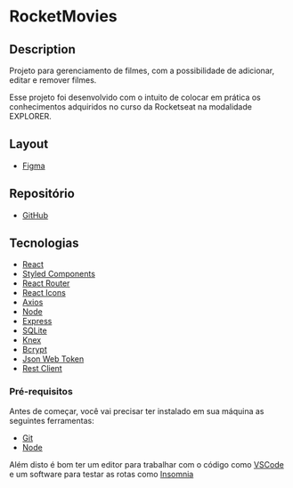 # RocketMovies

## Description

Projeto para gerenciamento de filmes, com a possibilidade de adicionar, editar e remover filmes.

Esse projeto foi desenvolvido com o intuito de colocar em prática os conhecimentos adquiridos no curso da Rocketseat na modalidade EXPLORER.

## Layout

* [Figma](https://www.figma.com/file/TVit4hySOFocrqABb79uWn/RocketMovies-(Copy)?type=design&node-id=0%3A1&mode=design&t=R9G1VywrBcNvMM2b-1)

## Repositório

* [GitHub](https://github.com/vbruno/RS-Explorer-N10-Desadio-Fullstack-RocketMovies)

## Tecnologias

* [React](https://pt-br.reactjs.org/)
* [Styled Components](https://styled-components.com/)
* [React Router](https://reactrouter.com/)
* [React Icons](https://react-icons.github.io/react-icons/)
* [Axios](https://axios-http.com/ptbr)
* [Node](https://nodejs.org/en/)
* [Express](https://expressjs.com/pt-br/)
* [SQLite](https://www.sqlite.org/index.html)
* [Knex](http://knexjs.org/)
* [Bcrypt](https://www.npmjs.com/package/bcrypt)
* [Json Web Token](https://jwt.io/)
* [Rest Client](https://marketplace.visualstudio.com/items?itemName=humao.rest-client)

### Pré-requisitos

Antes de começar, você vai precisar ter instalado em sua máquina as seguintes ferramentas:

* [Git](https://git-scm.com)
* [Node](https://nodejs.org/en/)

Além disto é bom ter um editor para trabalhar com o código como [VSCode](https://code.visualstudio.com/)
e um software para testar as rotas como [Insomnia](https://insomnia.rest/download)
